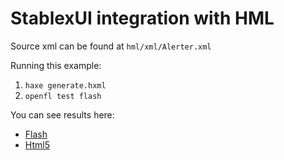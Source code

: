 StablexUI integration with HML
==============================

Source xml can be found at `hml/xml/Alerter.xml`

Running this example:  
1. `haxe generate.hxml`
1. `openfl test flash`

You can see results here:  
* [Flash](http://ui.stablex.ru/v2/hml/flash/)
* [Html5](http://ui.stablex.ru/v2/hml/html5/)